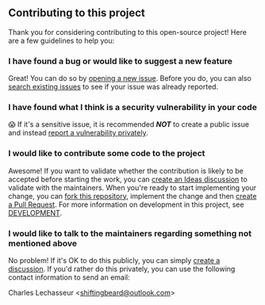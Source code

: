 ## Contributing to this project

Thank you for considering contributing to this open-source project! Here are a few guidelines to help you:

### I have found a bug or would like to suggest a new feature

Great! You can do so by [opening a new issue](https://github.com/clechasseur/gratte/issues/new/choose).
Before you do, you can also [search existing issues](https://github.com/clechasseur/gratte/issues) to see if your issue was already reported.

### I have found what I think is a security vulnerability in your code

😱 If it's a sensitive issue, it is recommended **_NOT_** to create a public issue and instead [report a vulnerability privately](https://github.com/clechasseur/gratte/security/advisories/new).

### I would like to contribute some code to the project

Awesome! If you want to validate whether the contribution is likely to be accepted before starting the work, you can [create an Ideas discussion](https://github.com/clechasseur/gratte/discussions/new?category=ideas) to validate with the maintainers.
When you're ready to start implementing your change, you can [fork this repository](https://github.com/clechasseur/gratte/fork), implement the change and then [create a Pull Request](https://github.com/clechasseur/gratte/compare).
For more information on development in this project, see [DEVELOPMENT](DEVELOPMENT.md).

### I would like to talk to the maintainers regarding something not mentioned above

No problem! If it's OK to do this publicly, you can simply [create a discussion](https://github.com/clechasseur/gratte/discussions/new/choose).
If you'd rather do this privately, you can use the following contact information to send an email:

Charles Lechasseur \<shiftingbeard@outlook.com\>
